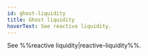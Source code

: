 ```yaml
---
id: ghost-liquidity
title: Ghost liquidity
hoverText: See reactive liquidity.
---
```


See %%reactive liquidity|reactive-liquidity%%.